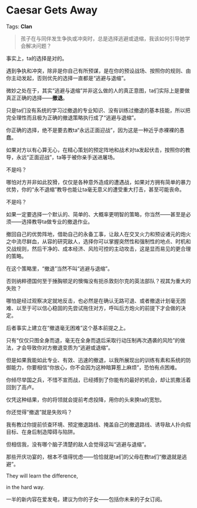 # Caesar Gets Away

Tags: **Clan**

> 孩子在与同伴发生争执或冲突时，总是选择逃避或退缩，我该如何引导她学会解决问题？



事实上，ta的选择是对的。

遇到争执和冲突，除非是你自己有所预谋，是在你的预设战场、按照你的规则、由你主动发起，否则优先的选择一直都是“逃避与退缩”。

微妙之处在于，其实“逃避与退缩”并非这么做的人的真正意图，ta们实际上是要做真正正确的选择——**撤退**。

只是ta们没有系统的学习过撤退的专业知识、没有训练过撤退的基本技能，所以把完全理性而且极为正确的撤退策略执行成了“逃避与退缩”。

你正确的选择，绝不是要去教ta“永远正面迎战”，因为这是一种近乎赤裸裸的愚蠢。

如果对方以有心算无心，在精心策划的预定阵地和战术对ta发起伏击，按照你的教导，永远“正面迎战”，ta等于被你亲手送进屠场。

不是吗？

哪怕对方并非如此狡猾，仅仅是各种意外造成的遭遇战，如果对方拥有简单的暴力优势，你的“永不退缩”教导也能让ta毫无意义的遭受重大打击，甚至可能丧命。

不是吗？

如果一定要选择一个默认的、简单的、大概率更明智的策略，你当然——甚至是必须——选择教导ta做专业的撤退作业。

撤回自己的优势阵地，借助自己的永备工事，让敌人在交叉火力和预设诸元的炮火之中流尽鲜血，从容的研究敌人，选择你可以掌握突然性和强制性的地点、时机和交战规则，然后干净的、成本经济、风险可控的主动攻击，这是显而易见的更合理的策略。

在这个策略里，“撤退”当然不叫“逃避与退缩”。

否则纳粹德国何至于捶胸顿足的懊悔没有扼杀敦刻尔克的英法部队？视其为重大的失败？

哪怕是经过观察决定就地反击，也必然是在确认无路可退、或者撤退计划毫无困难、以至于可以信心稳固的先尝试拖住对方，呼叫后方炮火的前提下才会做的决定。

后者事实上建立在“撤退毫无困难”这个基本前提之上。

只有“仅仅只图全身而退，毫无在全身而退后采取行动压制再次遇袭的风险”的做法，才会导致你对方撤退变质为“逃避或退缩”。

但是如果我能如此专业、有效、迅速的撤退，以我所展现出的训练有素和系统的防御能力，你要相信“你放心，你不会因为这种暗算惹上麻烦”，恐怕有点困难。

你倾尽举国之兵，不惜不宣而战，已经搏到了你能有的最好的机会，却让凯撒活着回到了高卢。

仅凭这种结果，你的将领就会提前考虑投降，用你的头来换ta的宽恕。

你还觉得“撤退”就是失败吗？

我有教过你提前侦查环境、预定撤退路线、掩盖自己的撤退路线、诱导敌人扑向假目标、在身后制造障碍与陷阱。

但相信我，没有哪个脑子清楚的敌人会觉得这叫“逃避与退缩”。

那些开庆功宴的，根本不值得忧虑——恰恰就是ta们的父母在教ta们“撤退就是逃避”。

They will learn the difference, 

in the hard way.

一半的新内容在爱发电，建议为你的子女——包括你未来的子女订阅。



